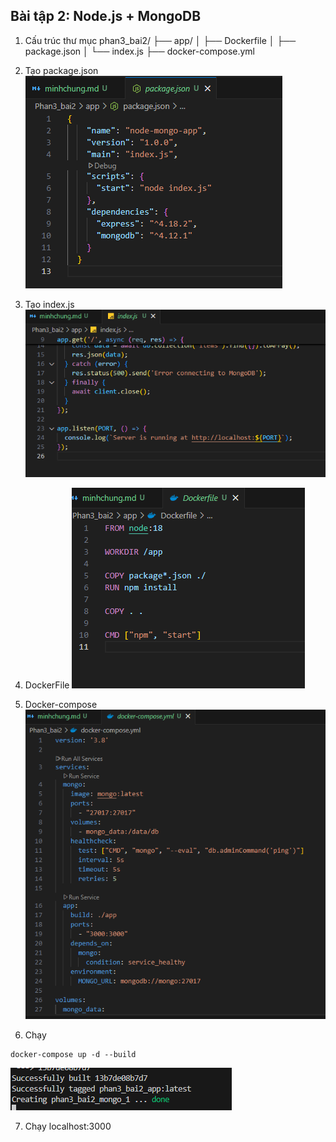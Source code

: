 ## Bài tập 2: Node.js + MongoDB

1. Cấu trúc thư mục
   phan3_bai2/
   ├── app/
   │ ├── Dockerfile
   │ ├── package.json
   │ └── index.js
   ├── docker-compose.yml

2. Tạo package.json
   ![alt text](image.png)

3. Tạo index.js
   ![alt text](image-1.png)

4. DockerFile
   ![alt text](image-2.png)

5. Docker-compose
   ![alt text](image-3.png)

6. Chạy

```
docker-compose up -d --build
```

![alt text](image-4.png)

7. Chạy localhost:3000
